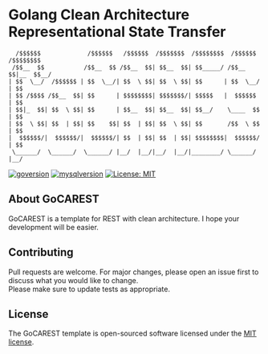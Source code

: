 # Golang Clean Architecture Representational State Transfer

```
  /$$$$$$             /$$$$$$   /$$$$$$  /$$$$$$$  /$$$$$$$$  /$$$$$$  /$$$$$$$$
 /$$__  $$           /$$__  $$ /$$__  $$| $$__  $$| $$_____/ /$$__  $$|__  $$__/
| $$  \__/  /$$$$$$ | $$  \__/| $$  \ $$| $$  \ $$| $$      | $$  \__/   | $$   
| $$ /$$$$ /$$__  $$| $$      | $$$$$$$$| $$$$$$$/| $$$$$   |  $$$$$$    | $$   
| $$|_  $$| $$  \ $$| $$      | $$__  $$| $$__  $$| $$__/    \____  $$   | $$   
| $$  \ $$| $$  | $$| $$    $$| $$  | $$| $$  \ $$| $$       /$$  \ $$   | $$   
|  $$$$$$/|  $$$$$$/|  $$$$$$/| $$  | $$| $$  | $$| $$$$$$$$|  $$$$$$/   | $$   
 \______/  \______/  \______/ |__/  |__/|__/  |__/|________/ \______/    |__/   
```

[![goversion](https://img.shields.io/badge/Go-v1.14.4-blue)](https://golang.org/)
[![mysqlversion](https://img.shields.io/badge/MySQL-v8.0.22-blue)](https://mysql.com/)
[![License: MIT](https://img.shields.io/badge/License-MIT-yellow.svg)](https://opensource.org/licenses/MIT)

## About GoCAREST
GoCAREST is a template for REST with clean architecture. I hope your development will be easier.

## Contributing
Pull requests are welcome. For major changes, please open an issue first to discuss what you would like to change.  
Please make sure to update tests as appropriate.

## License

The GoCAREST template is open-sourced software licensed under the [MIT license](https://opensource.org/licenses/MIT).
